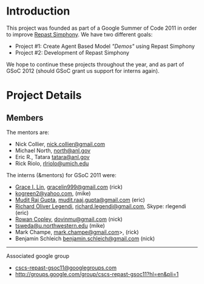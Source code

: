 # Introduction #

This project was founded as part of a Google Summer of Code 2011 in order to improve [Repast Simphony](http://repast.sourceforge.net/). We have two different goals:

  * Project #1: Create Agent Based Model _"Demos"_ using Repast Simphony
  * Project #2: Development of Repast Simphony

We hope to continue these projects throughout the year,
and as part of GSoC 2012 (should GSoC grant us support for interns again).

# Project Details #
## Members ##

The mentors are:

  * Nick Collier, nick.collier@gmail.com
  * Michael North, north@anl.gov
  * Eric R., Tatara tatara@anl.gov
  * Rick Riolo, rlriolo@umich.edu

The interns (&mentors) for GSoC 2011 were:

  * [Grace I. Lin](Grace.md), gracelin999@gmail.com   (rick)
  * kogreen2@yahoo.com,    (mike)
  * [Mudit Raj Gupta](Mudit.md), mudit.raaj.gupta@gmail.com  (eric)
  * [Richard Oliver Legendi](Richard.md), richard.legendi@gmail.com, Skype: rlegendi (eric)
  * [Rowan Copley](Rowan.md), dovinmu@gmail.com (nick)
  * tsweda@u.northwestern.edu (mike)
  * Mark Champe, mark.champe@gmail.com>, (rick)
  * Benjamin Schleich benjamin.schleich@gmail.com  (nick)


---

Associated google group
  * cscs-repast-gsoc11@googlegroups.com
  * http://groups.google.com/group/cscs-repast-gsoc11?hl=en&pli=1